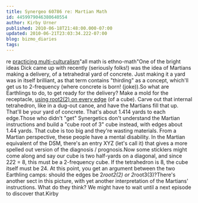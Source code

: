 ```yaml
---
title: Synergeo 60786 re: Martian Math
id: 4459979046380640554
author: Kirby Urner
published: 2010-06-18T21:48:00.000-07:00
updated: 2010-06-21T23:03:34.222-07:00
blog: bizmo_diaries
tags: 
---
```


[](http://www.rwgrayprojects.com/synergetics/s09/figs/f86210.html)re [practicing multi-culturalism](http://mybizmo.blogspot.com/2006/07/practicing-multiculturalism.html)"all math is ethno-math"One of the bright ideas Dick came up with recently (seriously folks!) was the idea of Martians making a delivery, of a tetrahedral yard of concrete. Just making it a yard was in itself brilliant, as that term contains "thirding" as a concept, which'll get us to 2-frequency (where concrete is born! (joke)).So what are Earthlings to do, to get ready for the delivery? Make a mold for the receptacle, [using root2(2) on every edge](http://groups.yahoo.com/group/synergeo/message/60789) (of a cube). Carve out that internal tetrahedron, like in a dug-out canoe, and have the Martians fill that up. That'll be your yard of concrete. That's about 1.414 yards to each edge.Those who didn't "get" Synergetics don't understand the Martian instructions and build a "cube root of 3" cube instead, with edges about 1.44 yards. That cube is too big and they're wasting materials. From a Martian perspective, these people have a mental disability. In the Martian equivalent of the DSM, there's an entry XYZ (let's call it) that gives a more spelled out version of the diagnosis / prognosis.Now some sticklers might come along and say our cube is two half-yards on a diagonal, and since 2*2*2 = 8, this must be a 2-frequency cube. If the tetrahedron is 8, the cube itself must be 24. At this point, you get an argument between the two Earthling camps:  should the edges be 2*root2(2) or 2*root3(3)?There's another sect in this picture, with yet another interpretation of the Martians' instructions. What do they think? We might have to wait until a next episode to discover that.Kirby[](https://blogger.googleusercontent.com/img/b/R29vZ2xl/AVvXsEigJLjAIkPGSsURKCSmMTrthMsXiweVZTt_2jfliBsg9kKY5VlmxsmH-Unci0bvOOf15G-lJb5FNbjArlPi1Y-wNC10cHtRMGxrwxytT4NiZNw24ihLhnxVi1JoLHaxESHaRzXx/s1600/tia_logo.png)